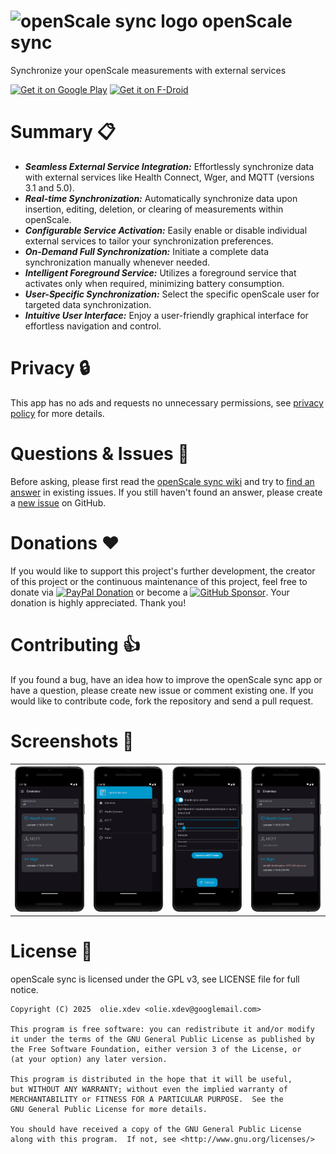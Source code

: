 # ![openScale sync logo](https://github.com/oliexdev/openScale/blob/master/docs/sync/openscale_sync.png) openScale sync

Synchronize your openScale measurements with external services

<a href="https://play.google.com/store/apps/details?id=com.health.openscale.sync.oss" target="_blank">
<img src="https://play.google.com/intl/en_us/badges/images/generic/en-play-badge.png" alt="Get it on Google Play" height="80"/></a>
<a href="https://f-droid.org/repository/browse/?fdid=com.health.openscale.sync" target="_blank">
<img src="https://f-droid.org/badge/get-it-on.png" alt="Get it on F-Droid" height="80"/></a>

# Summary :clipboard:
* ***Seamless External Service Integration:*** Effortlessly synchronize data with external services like Health Connect, Wger, and MQTT (versions 3.1 and 5.0).
* ***Real-time Synchronization:*** Automatically synchronize data upon insertion, editing, deletion, or clearing of measurements within openScale.
* ***Configurable Service Activation:*** Easily enable or disable individual external services to tailor your synchronization preferences.
* ***On-Demand Full Synchronization:*** Initiate a complete data synchronization manually whenever needed.
* ***Intelligent Foreground Service:*** Utilizes a foreground service that activates only when required, minimizing battery consumption.
* ***User-Specific Synchronization:*** Select the specific openScale user for targeted data synchronization.
* ***Intuitive User Interface:*** Enjoy a user-friendly graphical interface for effortless navigation and control.
  
# Privacy :lock:
This app has no ads and requests no unnecessary permissions, see [privacy policy](https://github.com/oliexdev/openScale-sync/wiki/Privacy-Policy) for more details.

# Questions & Issues :thinking:

Before asking, please first read the [openScale sync wiki](https://github.com/oliexdev/openScale-sync/wiki) and try to [find an answer](https://github.com/oliexdev/openScale-sync/issues) in existing issues. If you still haven't found an answer, please create a [new issue](https://github.com/oliexdev/openScale-sync/issues/new/choose) on GitHub.

# Donations :heart:

If you would like to support this project's further development, the creator of this project or the continuous maintenance of this project, feel free to donate via [![PayPal Donation](https://img.shields.io/badge/PayPal-00457C?style=for-the-badge&logo=paypal&logoColor=white)](https://www.paypal.com/cgi-bin/webscr?cmd=_s-xclick&hosted_button_id=H5KSTQA6TKTE4&source=url) or become a [![GitHub Sponsor](https://img.shields.io/badge/sponsor-30363D?style=for-the-badge&logo=GitHub-Sponsors&logoColor=#white)](https://github.com/sponsors/oliexdev). Your donation is highly appreciated. Thank you!

# Contributing :+1:

If you found a bug, have an idea how to improve the openScale sync app or have a question, please create new issue or comment existing one. If you would like to contribute code, fork the repository and send a pull request.

# Screenshots :eyes:

<table>
  <tr>
    <th>
        <a href="docs/screenshots/openScale_sync_main.png" target="_blank">
        <img src='docs/screenshots/openScale_sync_main.png' width='200px' alt='image missing' /> </a>
    </th>
    <th>
        <a href="docs/screenshots/openScale_sync_drawer.png" target="_blank">
        <img src='docs/screenshots/openScale_sync_drawer.png' width='200px' alt='image missing' /> </a>
    </th>
    <th>
        <a href="docs/screenshots/openScale_sync_mqtt.png" target="_blank">
        <img src='docs/screenshots/openScale_sync_mqtt.png' width='200px' alt='image missing' /> </a>
    </th>
    <th>
        <a href="docs/screenshots/openScale_sync_error.png" target="_blank">
        <img src='docs/screenshots/openScale_sync_error.png' width='200px' alt='image missing' /> </a>
    </th>
  </tr>
</table>

# License :page_facing_up:

openScale sync is licensed under the GPL v3, see LICENSE file for full notice.

    Copyright (C) 2025  olie.xdev <olie.xdev@googlemail.com>
    
    This program is free software: you can redistribute it and/or modify
    it under the terms of the GNU General Public License as published by
    the Free Software Foundation, either version 3 of the License, or
    (at your option) any later version.

    This program is distributed in the hope that it will be useful,
    but WITHOUT ANY WARRANTY; without even the implied warranty of
    MERCHANTABILITY or FITNESS FOR A PARTICULAR PURPOSE.  See the
    GNU General Public License for more details.

    You should have received a copy of the GNU General Public License
    along with this program.  If not, see <http://www.gnu.org/licenses/>
